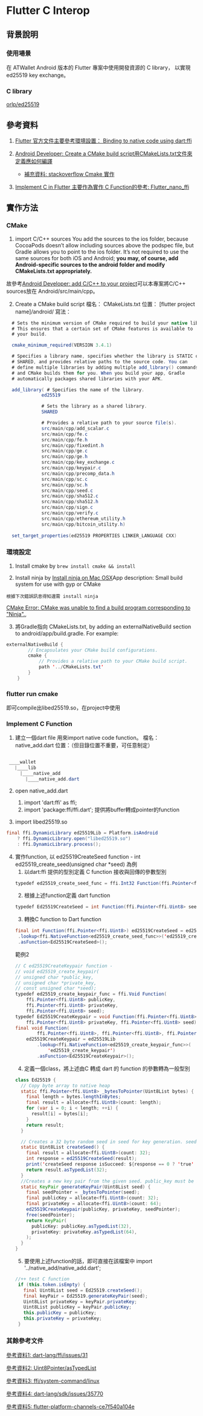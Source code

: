 # Flutter C Interop

## 背景說明
### 使用場景
在 ATWallet Android 版本的 Flutter 專案中使用開發資源的 C library， 以實現ed25519 key exchange。

### C library
[orlp/ed25519](https://github.com/orlp/ed25519)


## 參考資料
1. [Flutter 官方文件主要參考環境設置： Binding to native code using dart:ffi](https://flutter.dev/docs/development/platform-integration/c-interop)

2. [Android Developer: Create a CMake build script用CMakeLists.txt文件來定義應如何編譯](https://developer.android.com/studio/projects/configure-cmake)
    *  [補充資料: stackoverflow Cmake 實作](https://stackoverflow.com/questions/54939099/where-can-i-find-a-working-cmakelists-txt-for-new-android-studio-project-with-ob)
    
3. [Implement C in Flutter 主要作為實作 C Function的參考: Flutter_nano_ffi](https://github.com/appditto/flutter_nano_ffi/blob/master/lib/src/ffi/ed25519_blake2b.dart)

## 實作方法

### CMake 
1. import C/C++ sources
You add the sources to the ios folder, because CocoaPods doesn’t allow including sources above the podspec file, but Gradle allows you to point to the ios folder. It’s not required to use the same sources for both iOS and Android; **you may, of course, add Android-specific sources to the android folder and modify CMakeLists.txt appropriately.**

故參考[Android Developer: add C/C++ to your project](https://developer.android.com/studio/projects/add-native-code)可以本專案將C/C++ sources放在 Android/src/main/cpp。
  
2. Create a CMake build script
檔名： CMakeLists.txt
位置： [flutter project name]/android/
寫法：
```java
  # Sets the minimum version of CMake required to build your native library.
  # This ensures that a certain set of CMake features is available to
  # your build.

  cmake_minimum_required(VERSION 3.4.1)

  # Specifies a library name, specifies whether the library is STATIC or
  # SHARED, and provides relative paths to the source code. You can
  # define multiple libraries by adding multiple add_library() commands,
  # and CMake builds them for you. When you build your app, Gradle
  # automatically packages shared libraries with your APK.

  add_library( # Specifies the name of the library.
             ed25519

             # Sets the library as a shared library.
             SHARED

             # Provides a relative path to your source file(s).
             src/main/cpp/add_scalar.c
             src/main/cpp/fe.c
             src/main/cpp/fe.h
             src/main/cpp/fixedint.h
             src/main/cpp/ge.c
             src/main/cpp/ge.h
             src/main/cpp/key_exchange.c
             src/main/cpp/keypair.c
             src/main/cpp/precomp_data.h
             src/main/cpp/sc.c
             src/main/cpp/sc.h
             src/main/cpp/seed.c
             src/main/cpp/sha512.c
             src/main/cpp/sha512.h
             src/main/cpp/sign.c
             src/main/cpp/verify.c
             src/main/cpp/ethereum_utility.h
             src/main/cpp/bitcoin_utility.h)
             
  set_target_properties(ed25519 PROPERTIES LINKER_LANGUAGE CXX)
```
### 環境設定
1. Install cmake by ```brew install cmake && install```

2. Install ninja by [Install ninja on Mac OSX](http://macappstore.org/ninja/)App description: Small build system for use with gyp or CMake
```
根據下次錯誤訊息得知還需 install ninja
```   
[CMake Error: CMake was unable to find a build program corresponding to "Ninja".](https://stackoverflow.com/questions/54500937/cocos2d-x-android-build-failed), 

3. 將Gradle指向 CMakeLists.txt, by adding an externalNativeBuild section to android/app/build.gradle. For example:  
```java
externalNativeBuild {
        // Encapsulates your CMake build configurations.
        cmake {
            // Provides a relative path to your CMake build script.
            path '../CMakeLists.txt'
        }
    }
``` 

### flutter run cmake
即可compile出libed25519.so，在project中使用

### Implement C Function

1. 建立一個dart file 用來import native code function。
檔名： native_add.dart
位置：（但目錄位置不重要，可任意制定）
```java

 ____wallet
   |____lib
     |____native_add
       |____native_add.dart
```

2. open native_add.dart
   1. import 'dart:ffi' as ffi; 
   2. import 'package:ffi/ffi.dart'; 提供將buffer轉成pointer的function

3. import libed25519.so
```java
final ffi.DynamicLibrary ed25519Lib = Platform.isAndroid
    ? ffi.DynamicLibrary.open("libed25519.so")
    : ffi.DynamicLibrary.process();
```

4. 實作function, 以 ed25519CreateSeed function - int ed25519_create_seed(unsigned char *seed) 為例
   1. 以dart:ffi 提供的型別定義 C function 接收與回傳的參數型別
   ```java
   typedef ed25519_create_seed_func = ffi.Int32 Function(ffi.Pointer<ffi.Uint8> seed);
   ```
   2. 根據上述function定義 dart function
   ```java
   typedef Ed25519CreateSeed = int Function(ffi.Pointer<ffi.Uint8> seed);
   ```
   3. 轉換C function to Dart function
   ```java
   final int Function(ffi.Pointer<ffi.Uint8>) ed25519CreateSeed = ed25519Lib
    .lookup<ffi.NativeFunction<ed25519_create_seed_func>>('ed25519_create_seed')
    .asFunction<Ed25519CreateSeed>();
   ```
   範例2
   ```java 
   // C ed25519CreateKeypair function -
   // void ed25519_create_keypair(
   // unsigned char *public_key,
   // unsigned char *private_key,
   // const unsigned char *seed);
   typedef ed25519_create_keypair_func = ffi.Void Function(
       ffi.Pointer<ffi.Uint8> publicKey,
       ffi.Pointer<ffi.Uint8> privateKey,
       ffi.Pointer<ffi.Uint8> seed);
   typedef Ed25519CreateKeypair = void Function(ffi.Pointer<ffi.Uint8> publicKey,
       ffi.Pointer<ffi.Uint8> privateKey, ffi.Pointer<ffi.Uint8> seed);
   final void Function(
           ffi.Pointer<ffi.Uint8>, ffi.Pointer<ffi.Uint8>, ffi.Pointer<ffi.Uint8>)
       ed25519CreateKeypair = ed25519Lib
           .lookup<ffi.NativeFunction<ed25519_create_keypair_func>>(
               'ed25519_create_keypair')
           .asFunction<Ed25519CreateKeypair>();
   ```
   4. 定義一個class，將上述由C 轉成 dart 的 function 的參數轉為一般型別
   ```java
   class Ed25519 {
     // Copy byte array to native heap
     static ffi.Pointer<ffi.Uint8> _bytesToPointer(Uint8List bytes) {
       final length = bytes.lengthInBytes;
       final result = allocate<ffi.Uint8>(count: length);
       for (var i = 0; i < length; ++i) {
         result[i] = bytes[i];
       }
       return result;
     }

     // Creates a 32 byte random seed in seed for key generation. seed must be a writable 32 byte buffer. Returns 0 on success, and nonzero on failure.
     static Uint8List createSeed() {
       final result = allocate<ffi.Uint8>(count: 32);
       int response = ed25519CreateSeed(result);
       print('createSeed response isSucceed: ${response == 0 ? 'true' : 'false'}');
       return result.asTypedList(32);
     }
     //Creates a new key pair from the given seed. public_key must be a writable 32 byte buffer, private_key must be a writable 64 byte buffer and seed must be a 32 byte buffer.
     static KeyPair generateKeyPair(Uint8List seed) {
       final seedPointer = _bytesToPointer(seed);
       final publicKey = allocate<ffi.Uint8>(count: 32);
       final privateKey = allocate<ffi.Uint8>(count: 64);
       ed25519CreateKeypair(publicKey, privateKey, seedPointer);
       free(seedPointer);
       return KeyPair(
         publicKey: publicKey.asTypedList(32),
         privateKey: privateKey.asTypedList(64),
       );
     }
   }
   ```
   5. 要使用上述function的話，即可直接在該檔案中 import '../native_add/native_add.dart';
   ```java
   //++ test C function
    if (this.token.isEmpty) {
      final Uint8List seed = Ed25519.createSeed();
      final keyPair = Ed25519.generateKeyPair(seed);
      Uint8List privateKey = keyPair.privateKey;
      Uint8List publicKey = keyPair.publicKey;
      this.publicKey = publicKey;
      this.privateKey = privateKey;
    }
   ```
   
### 其餘參考文件

[參考資料1: dart-lang/ffi/issues/31](https://github.com/dart-lang/ffi/issues/31)

[參考資料2: Uint8Pointer/asTypedList](https://api.dart.dev/stable/2.7.0/dart-ffi/Uint8Pointer/asTypedList.html)

[參考資料3: ffi/system-command/linux](https://github.com/dart-lang/samples/blob/master/ffi/system-command/linux.dart)

[參考資料4: dart-lang/sdk/issues/35770](https://github.com/dart-lang/sdk/issues/35770)

[參考資料5: flutter-platform-channels-ce7f540a104e](https://medium.com/flutter/flutter-platform-channels-ce7f540a104e)
